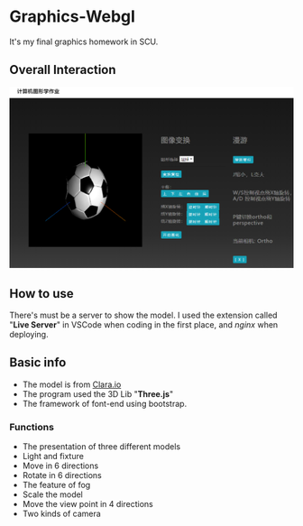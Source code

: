 # Graphics-Webgl
It's my final graphics homework in SCU. 
## Overall Interaction
![总体交互示意图](img/总体交互示意图.png)
## How to use
There's must be a server to show the model. I used the extension called "**Live Server**" in VSCode when coding in the first place, and *nginx* when deploying. 
## Basic info
- The model is from [Clara.io](https://clara.io/scenes)
- The program used the 3D Lib "**Three.js**"
- The framework of font-end using bootstrap.
### Functions
- The presentation of three different models
- Light and fixture
- Move in 6 directions
- Rotate in 6 directions
- The feature of fog
- Scale the model
- Move the view point in 4 directions
- Two kinds of camera
